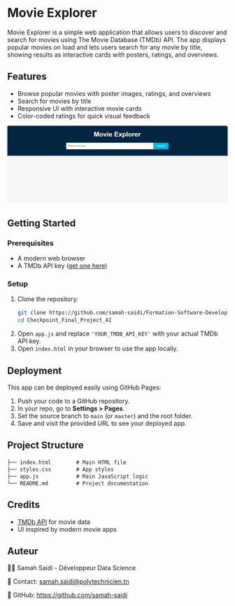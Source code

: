 # Movie Explorer

Movie Explorer is a simple web application that allows users to discover and search for movies using The Movie Database (TMDb) API. The app displays popular movies on load and lets users search for any movie by title, showing results as interactive cards with posters, ratings, and overviews.

## Features 

- Browse popular movies with poster images, ratings, and overviews
- Search for movies by title
- Responsive UI with interactive movie cards
- Color-coded ratings for quick visual feedback

![Aperçu ](result.png) 

## Getting Started

### Prerequisites
- A modern web browser
- A TMDb API key ([get one here](https://www.themoviedb.org/documentation/api))

### Setup
1. Clone the repository:
   ```bash
   git clone https://github.com/samah-saidi/Formation-Software-Developper-GMC/tree/main/Checkpoint_Final_Project_AI
   cd Checkpoint_Final_Project_AI
   ```
2. Open `app.js` and replace `'YOUR_TMDB_API_KEY'` with your actual TMDb API key.
3. Open `index.html` in your browser to use the app locally.

## Deployment
This app can be deployed easily using GitHub Pages:
1. Push your code to a GitHub repository.
2. In your repo, go to **Settings > Pages**.
3. Set the source branch to `main` (or `master`) and the root folder.
4. Save and visit the provided URL to see your deployed app.

## Project Structure
```
├── index.html        # Main HTML file
├── styles.css        # App styles
├── app.js            # Main JavaScript logic
└── README.md         # Project documentation
```

## Credits

- [TMDb API](https://www.themoviedb.org/documentation/api) for movie data
- UI inspired by modern movie apps

## Auteur

👩‍💻 Samah Saidi - Développeur Data Science

📧 Contact: samah.saidi@polytechnicien.tn

🔗 GitHub: https://github.com/samah-saidi